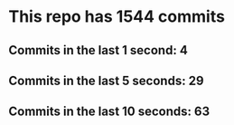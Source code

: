# This repo has 1544 commits

## Commits in the last 1 second: 4
## Commits in the last 5 seconds: 29
## Commits in the last 10 seconds: 63

